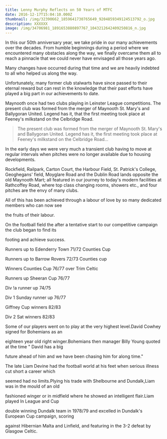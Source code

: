 ```yaml
---
title: Lenny Murphy Reflects on 50 Years of MTFC
date: 2016-12-17T15:04:10.000Z
thumbnail: /img/32390662_1859641730765649_9204859349124513792_o.jpg
description: XXXXXX
image: /img/34706981_1891653880897767_1043212642409250816_n.jpg
---
```

In this our 50th anniversary year, we take pride in our many achievements over the decades. From humble beginnings during a period where we encountered many obstacles along the way, we finally overcame them all to reach a pinnacle that we could never have envisaged all those years ago.

Many changes have occurred during that time and we are heavily indebted to all who helped us along the way.

Unfortunately, many former club stalwarts have since passed to their eternal reward but can rest in the knowledge that their past efforts have played a big part in our achievements to date.

Maynooth once had two clubs playing in Leinster League competitions. The present club was formed from the merger of Maynooth St. Mary's and Ballygoran United. Legend has it, that the first meeting took place at Feeney's milkstand on the Celbridge Road.



> The present club was formed from the merger of Maynooth St. Mary's and Ballygoran United. Legend has it, the first meeting took place at Feeney's milkstand on the Celbridge Road...



In the early days we were very much a transient club having to move at regular intervals when pitches were no longer available due to housing developments.

Rockfield, Railpark, Carton Court, the Harbour Field, St. Patrick's College, Geoghegans' field, Moyglare Road and the Dublin Road lands opposite the old Maynooth Mart; all featured in our journey to today's modern facilities at Rathcoffey Road, where top class changing rooms, showers etc., and four pitches are the envy of many clubs.

All of this has been achieved through a labour of love by so many dedicated members who can now see

the fruits of their labour.

On the football field the after a tentative start to our competitive campaign the club began to find its

footing and achieve success.

Runners up to Edenderry Town 71/72 Counties Cup

Runners up to Barrow Rovers 72/73 Counties cup

Winners Counties Cup 76/77 over Trim Celtic

Runners up Sheeran Cup 76/77

Div !a runner up 74/75

Div 1 Sunday runner up 76/77

Giffney Cup winners 82/83

Div 2 Sat winners 82/83

Some of our players went on to play at the very highest level.David Cowhey signed for Bohemians as an

eighteen year old right winger.Bohemians then manager Billy Young quoted at the time " David has a big

future ahead of him and we have been chasing him for along time."

The late Liam Devine had the football world at his feet when serious illness cut short a career which

seemed had no limits.Plying his trade with Shelbourne and Dundalk,Liam was in the mould of an old

fashioned winger or in midfield where he showed an intelligent flair.Liam played In League and Cup

double winning Dundalk team in 1978/79 and excelled in Dundalk's European Cup campaign, scoring

against Hibernian Malta and Linfield, and featuring in the 3-2 defeat by Glasgow Celtic.
